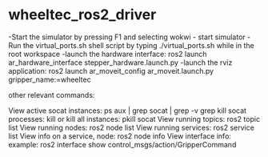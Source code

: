 # wheeltec_ros2_driver

-Start the simulator by pressing F1 and selecting wokwi - start simulator
-Run the virtual_ports.sh shell script by typing ./virtual_ports.sh while in the root workspace
-launch the hardware interface: ros2 launch ar_hardware_interface stepper_hardware.launch.py
-launch the rviz application: ros2 launch ar_moveit_config ar_moveit.launch.py gripper_name:=wheeltec

other relevant commands:

View active socat instances:  ps aux | grep socat | grep -v grep
kill socat processes: kill <process id> or kill all instances: pkill socat
View running topics: ros2 topic list
View running nodes: ros2 node list
View running services: ros2 service list
View info on a service, node:  ros2 node info <node name>
View interface info:  example: ros2 interface show control_msgs/action/GripperCommand
